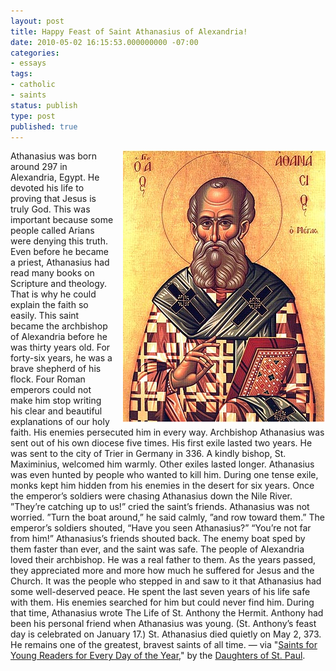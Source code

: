 ```yaml
---
layout: post
title: Happy Feast of Saint Athanasius of Alexandria!
date: 2010-05-02 16:15:53.000000000 -07:00
categories:
- essays
tags:
- catholic
- saints
status: publish
type: post
published: true
---
```

<img src="/assets/tumblr_l1svogJXyx1qz9pwk.jpg" alt="Saint Athanasius" style="float: right; padding-left: 1em;" /> Athanasius was born around 297 in Alexandria, Egypt. He devoted his life to proving that Jesus is truly God. This was important because some people called Arians were denying this truth. Even before he became a priest, Athanasius had read many books on Scripture and theology. That is why he could explain the faith so easily. This saint became the archbishop of Alexandria before he was thirty years old. For forty-six years, he was a brave shepherd of his flock. Four Roman emperors could not make him stop writing his clear and beautiful explanations of our holy faith. His enemies persecuted him in every way. Archbishop Athanasius was sent out of his own diocese five times. His first exile lasted two years. He was sent to the city of Trier in Germany in 336. A kindly bishop, St. Maximinius, welcomed him warmly. Other exiles lasted longer. Athanasius was even hunted by people who wanted to kill him. During one tense exile, monks kept him hidden from his enemies in the desert for six years. Once the emperor’s soldiers were chasing Athanasius down the Nile River. ”They’re catching up to us!” cried the saint’s friends. Athanasius was not worried. ”Turn the boat around,” he said calmly, ”and row toward them.” The emperor’s soldiers shouted, “Have you seen Athanasius?” “You’re not far from him!” Athanasius’s friends shouted back. The enemy boat sped by them faster than ever, and the saint was safe. The people of Alexandria loved their archbishop. He was a real father to them. As the years passed, they appreciated more and more how much he suffered for Jesus and the Church. It was the people who stepped in and saw to it that Athanasius had some well-deserved peace. He spent the last seven years of his life safe with them. His enemies searched for him but could never find him. During that time, Athanasius wrote The Life of St. Anthony the Hermit. Anthony had been his personal friend when Athanasius was young. (St. Anthony’s feast day is celebrated on January 17.) St. Athanasius died quietly on May 2, 373. He remains one of the greatest, bravest saints of all time.
&mdash; via "[Saints for Young Readers for Every Day of the Year](http://jclubcatholic.org/stories/saints_may.php#02)," by the [Daughters of St. Paul](http://www.daughtersofstpaul.com/).
